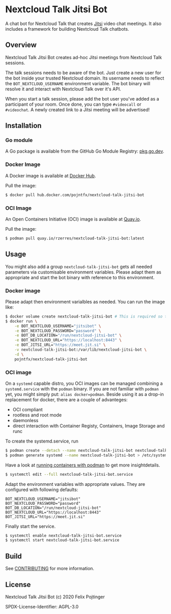 # Nextcloud Talk Jitsi Bot

A chat bot for Nextcloud Talk that creates [Jitsi](https://jitsi.org) video chat meetings.
It also includes a framework for building Nextcloud Talk chatbots.

## Overview

Nextcloud Talk Jitsi Bot creates ad-hoc Jitsi meetings from Nextcloud Talk sessions.

The talk sessions needs to be aware of the bot. Just create a new user for the bot inside your trusted Nextcloud domain.
Its username needs to reflect the `BOT_NEXTCLOUD_USERNAME` environment variable. The bot binary will resolve it and interact with Nextcloud Talk over it's API.

When you start a talk session, please add the bot user you've added as a participant of your room. Once done, you can type `#videocall` or `#videochat`. A newly created link to a Jitsi meeting will be advertised!

## Installation

### Go module

A Go package is available from the GitHub Go Module Registry: [pkg.go.dev](https://pkg.go.dev/mod/github.com/pojntfx/nextcloud-talk-jitsi-bot).

### Docker Image

A Docker image is available at [Docker Hub](https://hub.docker.com/r/pojntfx/nextcloud-talk-jitsi-bot).

Pull the image:

```bash
$ docker pull hub.docker.com/pojntfx/nextcloud-talk-jitsi-bot
```

### OCI Image

An Open Containers Initiative (OCI) image is available at
[Quay.io](https://quay.io/rzerres/nextcloud-talk-jitsi-bot).

Pull the image:

```bash
$ podman pull quay.io/rzerres/nextcloud-talk-jitsi-bot:latest
```

## Usage

You might also add a group
`nextcloud-talk-jitsi-bot` gets all needed parameters via customisable environment variables.
Please adapt them as appropriate and start the bot binary with reference to this environment.

### Docker image

Please adapt then environment varialbles as needed. You can run the image like:

```bash
$ docker volume create nextcloud-talk-jitsi-bot # This is required so that messages don't get send twice
$ docker run \
	-e BOT_NEXTCLOUD_USERNAME="jitsibot" \
	-e BOT_NEXTCLOUD_PASSWORD="password" \
	-e BOT_DB_LOCATION="/run/nextcloud-jitsi-bot" \
	-e BOT_NEXTCLOUD_URL="https://localhost:8443" \
	-e BOT_JITSI_URL="https://meet.jit.si" \
	-v nextcloud-talk-jitsi-bot:/var/lib/nextcloud-jitsi-bot \
	-d \
	pojntfx/nextcloud-talk-jitsi-bot
```

### OCI image

On a `systemd` capable distro, you OCI images can be managed combining a `systemd.service` with the `podman`
binary. If you are not familiar with `podman` yet, you might simply put: `alias docker=podman`. Beside using
it as a drop-in replacement for docker, there are a couple of advanteges:

- OCI compliant
- rootless and root mode
- daemonless
- direct interaction with Container Registy, Containers, Image Storage and runc

To create the systemd.service, run

```bash
$ podman create --detach --name nextcloud-talk-jitsi-bot nextcloud-talk-jitsi-bot:latest
$ podman generate systemd --name nextcloud-talk-jitsi-bot > /etc/systemd/system/nextcloud-talk-jitsi-bot.service
```

Have a look at [running containers with podman](https://www.redhat.com/sysadmin/podman-shareable-systemd-services)
to get more insightdetails.

```bash
$ systemctl edit --full nextcloud-talk-jitsi-bot.service
```

Adapt the environment variables with appropriate values. They are configured with following defaults:

```env
BOT_NEXTCLOUD_USERNAME="jitsibot"
BOT_NEXTCLOUD_PASSWORD="password"
BOT_DB_LOCATION="/run/nextcloud-jitsi-bot"
BOT_NEXTCLOUD_URL="https://localhost:8443"
BOT_JITSI_URL="https://meet.jit.si"
```

Finally start the service.

```bash
$ systemctl enable nextcloud-talk-jitsi-bot.service
$ systemctl start nextcloud-talk-jitsi-bot.service
```

## Build

See [CONTRIBUTING](./CONTRIBUTING.md) for more information.

## License

Nextcloud Talk Jitsi Bot (c) 2020 Felix Pojtinger

SPDX-License-Identifier: AGPL-3.0
